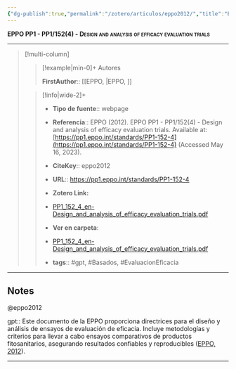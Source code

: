 ```yaml
---
{"dg-publish":true,"permalink":"/zotero/articulos/eppo2012/","title":"EPPO PP1 - PP1/152(4) - Design and analysis of efficacy evaluation trials","tags":["#zotero"]}
---
```



<span style="font-variant:small-caps; font-weight: bold;">EPPO PP1 - PP1/152(4) - Design and analysis of efficacy evaluation trials</span>

---


> [!multi-column]
>
>> [!example|min-0]+ Autores
>> 
>> **FirstAuthor**:: [[EPPO, \|EPPO, ]]  
 >
>
>> [!info|wide-2]+
>>
>> - **Tipo de fuente**:: webpage
>> - **Referencia**:: EPPO (2012). EPPO PP1 - PP1/152(4) - Design and analysis of efficacy evaluation trials. Available at: [https://pp1.eppo.int/standards/PP1-152-4](https://pp1.eppo.int/standards/PP1-152-4) (Accessed May 16, 2023).
>> - **CiteKey**:: eppo2012
>> - **URL**:: https://pp1.eppo.int/standards/PP1-152-4
>> - **Zotero Link:** 
>> - [PP1_152_4_en-Design_and_analysis_of_efficacy_evaluation_trials.pdf](zotero://select/library/items/ICMXFQRW)
>>
>> - **Ver en carpeta**: 
>> - [PP1_152_4_en-Design_and_analysis_of_efficacy_evaluation_trials.pdf](file://J:\OneDrive\Articulos\Eficacia%20de%20herbicidas\Estandares%20EPPO\General\PP1_152_4_en-Design_and_analysis_of_efficacy_evaluation_trials.pdf)
>> - **tags**:: #gpt, #Basados, #EvaluacionEficacia



--- 

## Notes

@eppo2012

gpt:: Este documento de la EPPO proporciona directrices para el diseño y análisis de ensayos de evaluación de eficacia. Incluye metodologías y criterios para llevar a cabo ensayos comparativos de productos fitosanitarios, asegurando resultados confiables y reproducibles ([EPPO, 2012](zotero://select/library/items/DBPWN7WW)).






---







